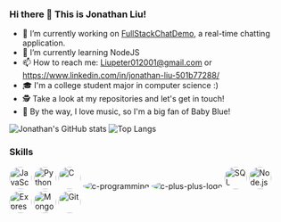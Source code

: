 ### Hi there 👋 This is Jonathan Liu!
- 🔭 I’m currently working on [FullStackChatDemo](https://github.com/Liupeter01/FullStackChattingDemo), a real-time chatting application.
- 🌱 I’m currently learning NodeJS
- 📫 How to reach me: Liupeter012001@gmail.com or https://www.linkedin.com/in/jonathan-liu-501b77288/
- 🎓 I'm a college student major in computer science :)
- 🕵 Take a look at my repositories and let's get in touch!
- 🎵 By the way, I love music, so I'm a big fan of Baby Blue!

![Jonathan's GitHub stats](https://github-readme-stats.vercel.app/api?username=Liupeter01&count_private=true&theme=dark)
![Top Langs](https://github-readme-stats.vercel.app/api/top-langs?username=Liupeter01&layout=compact&count_private=true&theme=dark)

### Skills
<p>
    <img src="https://img.icons8.com/color/48/000000/javascript.png" alt="JavaScript" width="40" style="border-radius:50%;"/>
    <img src="https://img.icons8.com/color/48/000000/python.png" alt="Python" width="40" style="border-radius:50%;"/>
    <img src="https://img.icons8.com/color/48/000000/c.png" alt="C" width="40" style="border-radius:50%;"/>
    <img src="https://img.icons8.com/color/48/c-programming.png" alt="c-programming" style="border-radius:50%;"/>
    <img src="https://img.icons8.com/color/48/c-plus-plus-logo.png" alt="c-plus-plus-logo" style="border-radius:50%;"/>
    <img src="https://img.icons8.com/color/48/000000/sql.png" alt="SQL" width="40" style="border-radius:50%;"/>
    <img src="https://img.icons8.com/color/48/000000/nodejs.png" alt="Node.js" width="40" style="border-radius:50%;"/>
    <img src="https://img.icons8.com/color/48/000000/express.png" alt="Express.js" width="40" style="border-radius:50%;"/>
    <img src="https://img.icons8.com/color/48/000000/mongodb.png" alt="MongoDB" width="40" style="border-radius:50%;"/>
    <img src="https://img.icons8.com/color/48/000000/git.png" alt="Git" width="40" style="border-radius:50%;"/>
</p>
